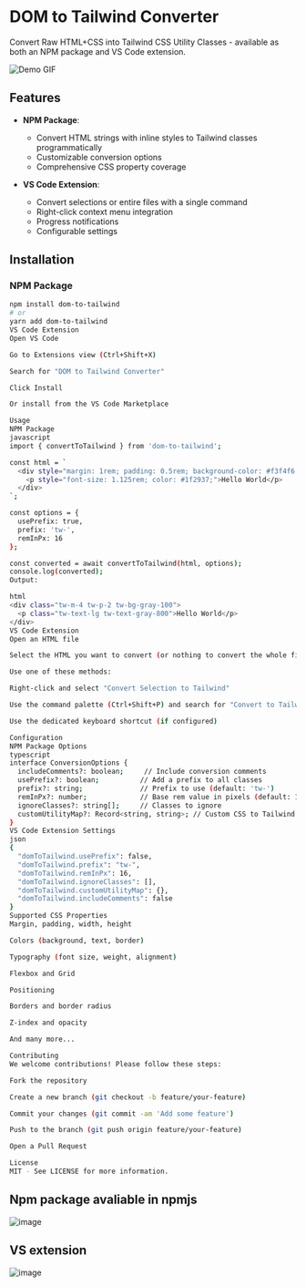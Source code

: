 # DOM to Tailwind Converter

Convert Raw HTML+CSS into Tailwind CSS Utility Classes - available as both an NPM package and VS Code extension.

![Demo GIF](https://media.giphy.com/media/v1.Y2lkPTc5MGI3NjExcDl6Y2RjZnBkZGJ1Y2Q4eWZ3b2ZzZ3V5dGJ6a2RjZzV0ZzB5dWZ6ZyZlcD12MV9pbnRlcm5hbF9naWZfYnlfaWQmY3Q9Zw/example.gif)

## Features

- **NPM Package**:
  - Convert HTML strings with inline styles to Tailwind classes programmatically
  - Customizable conversion options
  - Comprehensive CSS property coverage

- **VS Code Extension**:
  - Convert selections or entire files with a single command
  - Right-click context menu integration
  - Progress notifications
  - Configurable settings

## Installation

### NPM Package

```bash
npm install dom-to-tailwind
# or
yarn add dom-to-tailwind
VS Code Extension
Open VS Code

Go to Extensions view (Ctrl+Shift+X)

Search for "DOM to Tailwind Converter"

Click Install

Or install from the VS Code Marketplace

Usage
NPM Package
javascript
import { convertToTailwind } from 'dom-to-tailwind';

const html = `
  <div style="margin: 1rem; padding: 0.5rem; background-color: #f3f4f6;">
    <p style="font-size: 1.125rem; color: #1f2937;">Hello World</p>
  </div>
`;

const options = {
  usePrefix: true,
  prefix: 'tw-',
  remInPx: 16
};

const converted = await convertToTailwind(html, options);
console.log(converted);
Output:

html
<div class="tw-m-4 tw-p-2 tw-bg-gray-100">
  <p class="tw-text-lg tw-text-gray-800">Hello World</p>
</div>
VS Code Extension
Open an HTML file

Select the HTML you want to convert (or nothing to convert the whole file)

Use one of these methods:

Right-click and select "Convert Selection to Tailwind"

Use the command palette (Ctrl+Shift+P) and search for "Convert to Tailwind"

Use the dedicated keyboard shortcut (if configured)

Configuration
NPM Package Options
typescript
interface ConversionOptions {
  includeComments?: boolean;     // Include conversion comments
  usePrefix?: boolean;          // Add a prefix to all classes
  prefix?: string;              // Prefix to use (default: 'tw-')
  remInPx?: number;             // Base rem value in pixels (default: 16)
  ignoreClasses?: string[];     // Classes to ignore
  customUtilityMap?: Record<string, string>; // Custom CSS to Tailwind mappings
}
VS Code Extension Settings
json
{
  "domToTailwind.usePrefix": false,
  "domToTailwind.prefix": "tw-",
  "domToTailwind.remInPx": 16,
  "domToTailwind.ignoreClasses": [],
  "domToTailwind.customUtilityMap": {},
  "domToTailwind.includeComments": false
}
Supported CSS Properties
Margin, padding, width, height

Colors (background, text, border)

Typography (font size, weight, alignment)

Flexbox and Grid

Positioning

Borders and border radius

Z-index and opacity

And many more...

Contributing
We welcome contributions! Please follow these steps:

Fork the repository

Create a new branch (git checkout -b feature/your-feature)

Commit your changes (git commit -am 'Add some feature')

Push to the branch (git push origin feature/your-feature)

Open a Pull Request

License
MIT - See LICENSE for more information.

```
## Npm package avaliable in npmjs
![image](https://github.com/user-attachments/assets/a079f419-c6d9-4492-907e-26c938655f4f)

## VS extension
![image](https://github.com/user-attachments/assets/4cc122fa-b819-486a-b942-2acfc1ea4603)
